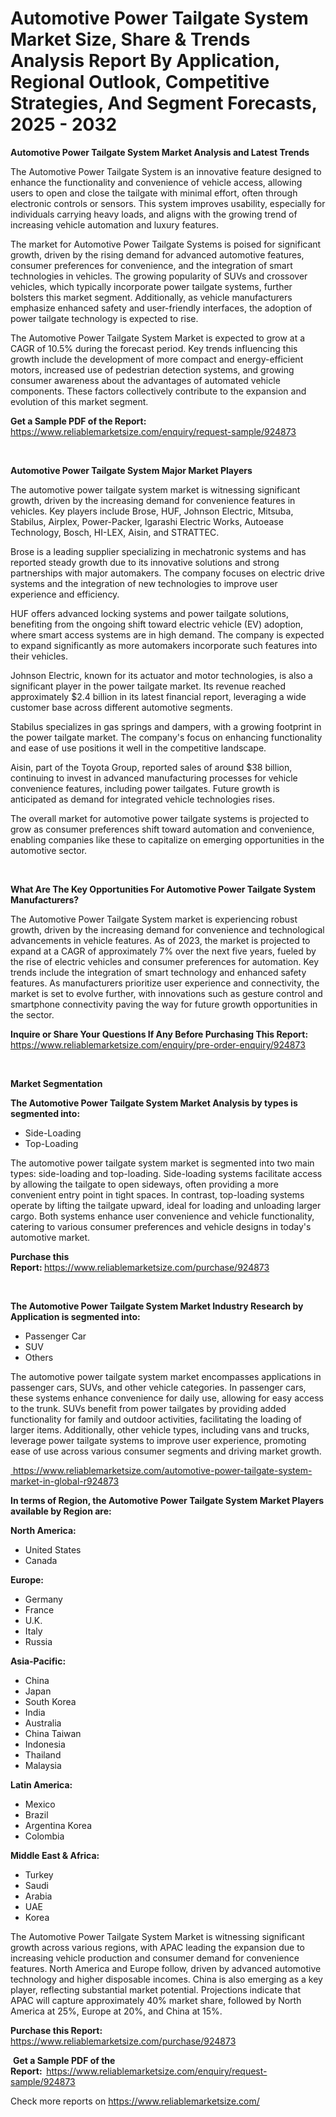 <p><h1>Automotive Power Tailgate System Market Size, Share & Trends Analysis Report By Application, Regional Outlook, Competitive Strategies, And Segment Forecasts, 2025 - 2032</h1></p><p><strong>Automotive Power Tailgate System Market Analysis and Latest Trends</strong></p>
<p><p>The Automotive Power Tailgate System is an innovative feature designed to enhance the functionality and convenience of vehicle access, allowing users to open and close the tailgate with minimal effort, often through electronic controls or sensors. This system improves usability, especially for individuals carrying heavy loads, and aligns with the growing trend of increasing vehicle automation and luxury features.</p><p>The market for Automotive Power Tailgate Systems is poised for significant growth, driven by the rising demand for advanced automotive features, consumer preferences for convenience, and the integration of smart technologies in vehicles. The growing popularity of SUVs and crossover vehicles, which typically incorporate power tailgate systems, further bolsters this market segment. Additionally, as vehicle manufacturers emphasize enhanced safety and user-friendly interfaces, the adoption of power tailgate technology is expected to rise.</p><p>The Automotive Power Tailgate System Market is expected to grow at a CAGR of 10.5% during the forecast period. Key trends influencing this growth include the development of more compact and energy-efficient motors, increased use of pedestrian detection systems, and growing consumer awareness about the advantages of automated vehicle components. These factors collectively contribute to the expansion and evolution of this market segment.</p></p>
<p><strong>Get a Sample PDF of the Report:&nbsp;</strong> <a href="https://www.reliablemarketsize.com/enquiry/request-sample/924873?utm_campaign=2334&utm_medium=2&utm_source=Github&utm_content=ia&utm_term=24032025&utm_id=automotive-power-tailgate-system">https://www.reliablemarketsize.com/enquiry/request-sample/924873</a></p>
<p>&nbsp;</p>
<p><strong>Automotive Power Tailgate System Major Market Players</strong></p>
<p><p>The automotive power tailgate system market is witnessing significant growth, driven by the increasing demand for convenience features in vehicles. Key players include Brose, HUF, Johnson Electric, Mitsuba, Stabilus, Airplex, Power-Packer, Igarashi Electric Works, Autoease Technology, Bosch, HI-LEX, Aisin, and STRATTEC.</p><p>Brose is a leading supplier specializing in mechatronic systems and has reported steady growth due to its innovative solutions and strong partnerships with major automakers. The company focuses on electric drive systems and the integration of new technologies to improve user experience and efficiency.</p><p>HUF offers advanced locking systems and power tailgate solutions, benefiting from the ongoing shift toward electric vehicle (EV) adoption, where smart access systems are in high demand. The company is expected to expand significantly as more automakers incorporate such features into their vehicles.</p><p>Johnson Electric, known for its actuator and motor technologies, is also a significant player in the power tailgate market. Its revenue reached approximately $2.4 billion in its latest financial report, leveraging a wide customer base across different automotive segments.</p><p>Stabilus specializes in gas springs and dampers, with a growing footprint in the power tailgate market. The company's focus on enhancing functionality and ease of use positions it well in the competitive landscape.</p><p>Aisin, part of the Toyota Group, reported sales of around $38 billion, continuing to invest in advanced manufacturing processes for vehicle convenience features, including power tailgates. Future growth is anticipated as demand for integrated vehicle technologies rises.</p><p>The overall market for automotive power tailgate systems is projected to grow as consumer preferences shift toward automation and convenience, enabling companies like these to capitalize on emerging opportunities in the automotive sector.</p></p>
<p>&nbsp;</p>
<p><strong>What Are The Key Opportunities For Automotive Power Tailgate System Manufacturers?</strong></p>
<p><p>The Automotive Power Tailgate System market is experiencing robust growth, driven by the increasing demand for convenience and technological advancements in vehicle features. As of 2023, the market is projected to expand at a CAGR of approximately 7% over the next five years, fueled by the rise of electric vehicles and consumer preferences for automation. Key trends include the integration of smart technology and enhanced safety features. As manufacturers prioritize user experience and connectivity, the market is set to evolve further, with innovations such as gesture control and smartphone connectivity paving the way for future growth opportunities in the sector.</p></p>
<p><strong>Inquire or Share Your Questions If Any Before Purchasing This Report:</strong> <a href="https://www.reliablemarketsize.com/enquiry/pre-order-enquiry/924873?utm_campaign=2334&utm_medium=2&utm_source=Github&utm_content=ia&utm_term=24032025&utm_id=automotive-power-tailgate-system">https://www.reliablemarketsize.com/enquiry/pre-order-enquiry/924873</a></p>
<p>&nbsp;</p>
<p><strong>Market Segmentation</strong></p>
<p><strong>The Automotive Power Tailgate System Market Analysis by types is segmented into:</strong></p>
<p><ul><li>Side-Loading</li><li>Top-Loading</li></ul></p>
<p><p>The automotive power tailgate system market is segmented into two main types: side-loading and top-loading. Side-loading systems facilitate access by allowing the tailgate to open sideways, often providing a more convenient entry point in tight spaces. In contrast, top-loading systems operate by lifting the tailgate upward, ideal for loading and unloading larger cargo. Both systems enhance user convenience and vehicle functionality, catering to various consumer preferences and vehicle designs in today's automotive market.</p></p>
<p><strong>Purchase this Report:&nbsp;</strong><a href="https://www.reliablemarketsize.com/purchase/924873?utm_campaign=2334&utm_medium=2&utm_source=Github&utm_content=ia&utm_term=24032025&utm_id=automotive-power-tailgate-system">https://www.reliablemarketsize.com/purchase/924873</a></p>
<p>&nbsp;</p>
<p><strong>The Automotive Power Tailgate System Market Industry Research by Application is segmented into:</strong></p>
<p><ul><li>Passenger Car</li><li>SUV</li><li>Others</li></ul></p>
<p><p>The automotive power tailgate system market encompasses applications in passenger cars, SUVs, and other vehicle categories. In passenger cars, these systems enhance convenience for daily use, allowing for easy access to the trunk. SUVs benefit from power tailgates by providing added functionality for family and outdoor activities, facilitating the loading of larger items. Additionally, other vehicle types, including vans and trucks, leverage power tailgate systems to improve user experience, promoting ease of use across various consumer segments and driving market growth.</p></p>
<p><a href="https://www.reliablemarketsize.com/automotive-power-tailgate-system-market-in-global-r924873?utm_campaign=2334&utm_medium=2&utm_source=Github&utm_content=ia&utm_term=24032025&utm_id=automotive-power-tailgate-system">&nbsp;https://www.reliablemarketsize.com/automotive-power-tailgate-system-market-in-global-r924873</a></p>
<p><strong>In terms of Region, the Automotive Power Tailgate System Market Players available by Region are:</strong></p>
<p>
    <p> <strong> North America: </strong>
        <ul>
            <li>United States</li>
            <li>Canada</li>
        </ul>
        </p> 
    <p> <strong> Europe: </strong>
        <ul>
            <li>Germany</li>
            <li>France</li>
            <li>U.K.</li>
            <li>Italy</li>
            <li>Russia</li>
        </ul>
        </p> 
    <p> <strong> Asia-Pacific: </strong>
        <ul>
            <li>China</li>
            <li>Japan</li>
            <li>South Korea</li>
            <li>India</li>
            <li>Australia</li>
            <li>China Taiwan</li>
            <li>Indonesia</li>
            <li>Thailand</li>
            <li>Malaysia</li>
        </ul>
        </p> 
    <p> <strong> Latin America: </strong>
        <ul>
            <li>Mexico</li>
            <li>Brazil</li>
            <li>Argentina Korea</li>
            <li>Colombia</li>
        </ul>
        </p> 
    <p> <strong> Middle East & Africa: </strong>
        <ul>
            <li>Turkey</li>
            <li>Saudi</li>
            <li>Arabia</li>
            <li>UAE</li>
            <li>Korea</li>
        </ul>
    </p>
    </p>
<p><p>The Automotive Power Tailgate System Market is witnessing significant growth across various regions, with APAC leading the expansion due to increasing vehicle production and consumer demand for convenience features. North America and Europe follow, driven by advanced automotive technology and higher disposable incomes. China is also emerging as a key player, reflecting substantial market potential. Projections indicate that APAC will capture approximately 40% market share, followed by North America at 25%, Europe at 20%, and China at 15%.</p></p>
<p><strong>Purchase this Report: </strong><a href="https://www.reliablemarketsize.com/purchase/924873?utm_campaign=2334&utm_medium=2&utm_source=Github&utm_content=ia&utm_term=24032025&utm_id=automotive-power-tailgate-system">https://www.reliablemarketsize.com/purchase/924873</a></p>
<p>&nbsp;<strong>Get a Sample PDF of the Report:&nbsp;&nbsp;</strong><a href="https://www.reliablemarketsize.com/enquiry/request-sample/924873?utm_campaign=2334&utm_medium=2&utm_source=Github&utm_content=ia&utm_term=24032025&utm_id=automotive-power-tailgate-system">https://www.reliablemarketsize.com/enquiry/request-sample/924873</a></p>
<p><strong></strong></p>
<p>Check more reports on <a href="https://www.reliablemarketsize.com/?utm_campaign=2334&utm_medium=2&utm_source=Github&utm_content=ia&utm_term=24032025&utm_id=automotive-power-tailgate-system">https://www.reliablemarketsize.com/</a></p>